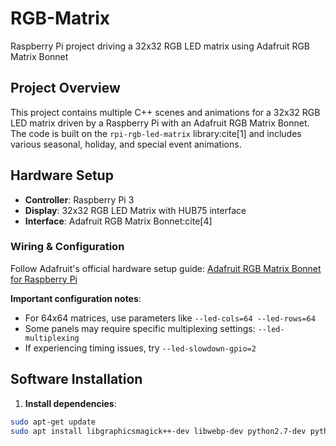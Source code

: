 # RGB-Matrix
Raspberry Pi project driving a 32x32 RGB LED matrix using Adafruit RGB Matrix Bonnet

## Project Overview
This project contains multiple C++ scenes and animations for a 32x32 RGB LED matrix driven by a Raspberry Pi with an Adafruit RGB Matrix Bonnet. The code is built on the `rpi-rgb-led-matrix` library:cite[1] and includes various seasonal, holiday, and special event animations.

## Hardware Setup
- **Controller**: Raspberry Pi 3
- **Display**: 32x32 RGB LED Matrix with HUB75 interface
- **Interface**: Adafruit RGB Matrix Bonnet:cite[4]

### Wiring & Configuration
Follow Adafruit's official hardware setup guide: [Adafruit RGB Matrix Bonnet for Raspberry Pi](https://learn.adafruit.com/adafruit-rgb-matrix-bonnet-for-raspberry-pi/overview)

**Important configuration notes**:
- For 64x64 matrices, use parameters like `--led-cols=64 --led-rows=64`
- Some panels may require specific multiplexing settings: `--led-multiplexing`
- If experiencing timing issues, try `--led-slowdown-gpio=2`

## Software Installation

1. **Install dependencies**:
```bash
sudo apt-get update
sudo apt install libgraphicsmagick++-dev libwebp-dev python2.7-dev python3-dev python3-pillow
